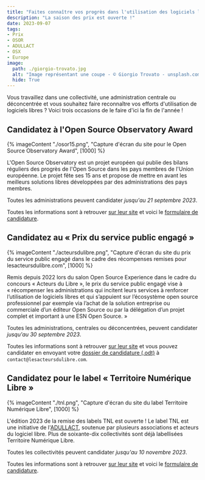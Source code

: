 ```yaml
---
title: "Faites connaître vos progrès dans l'utilisation des logiciels libres !"
description: "La saison des prix est ouverte !"
date: 2023-09-07
tags: 
- Prix
- OSOR
- ADULLACT
- OSX
- Europe
image:
  path: ./giorgio-trovato.jpg
  alt: "Image représentant une coupe - © Giorgio Trovato - unsplash.com/fr/photos/_XTY6lD8jgM"
  hide: True
---
```


Vous travaillez dans une collectivité, une administration centrale ou déconcentrée et vous souhaitez faire reconnaître vos efforts d'utilisation de logiciels libres ?  Voici trois occasions de le faire d'ici la fin de l'année !

## Candidatez à l'Open Source Observatory Award

{% imageContent "./osor15.png", "Capture d'écran du site pour le Open Source Observatory Award", [1000] %}

L'Open Source Observatory est un projet européen qui publie des bilans réguliers des progrès de l'Open Source dans les pays membres de l'Union européenne.  Le projet fête ses 15 ans et propose de mettre en avant les meilleurs solutions libres développées par des administrations des pays membres.

Toutes les administrations peuvent candidater *jusqu'au 21 septembre 2023*.

Toutes les informations sont à retrouver [sur leur site](https://joinup.ec.europa.eu/collection/open-source-observatory-osor/osor-awards-2023) et voici le [formulaire de candidature](https://ec.europa.eu/eusurvey/runner/OSORawards2023).

## Candidatez au « Prix du service public engagé »

{% imageContent "./acteursdulibre.png", "Capture d'écran du site du prix du service public engagé dans le cadre des récompenses remises pour lesacteursdulibre.com", [1000] %}

Remis depuis 2022 lors du salon Open Source Experience dans le cadre du concours « Acteurs du Libre », le prix du service public engagé vise à « récompenser les administrations qui incitent leurs services à renforcer l’utilisation de logiciels libres et qui s’appuient sur l’écosystème open source professionnel par exemple via l’achat de la solution entreprise ou commerciale d’un éditeur Open Source ou par la délégation d’un projet complet et important à une ESN Open Source. »

Toutes les administrations, centrales ou déconcentrées, peuvent candidater *jusqu'au 30 septembre 2023*.

Toutes les informations sont à retrouver [sur leur site](https://lesacteursdulibre.com/portfolio/prix-du-service-public-engage/) et vous pouvez candidater en envoyant votre [dossier de candidature (.odt)](https://lesacteursdulibre.com/wp-content/uploads/2023/06/DOSSIER-PARTICIPATION-ActeursDuLibre2023-V4.odt) à `contact@lesacteursdulibre.com`.

## Candidatez pour le label « Territoire Numérique Libre »

{% imageContent "./tnl.png", "Capture d'écran du site du label Territoire Numérique Libre", [1000] %}

L'édition 2023 de la remise des labels TNL est ouverte !  Le label TNL est une initiative de l'[ADULLACT](https://adullact.org), soutenue par plusieurs associations et acteurs du logiciel libre. Plus de soixante-dix collectivités sont déjà labellisées Territoire Numérique Libre. 

Toutes les collectivités peuvent candidater *jusqu'au 10 novembre 2023*.

Toutes les informations sont à retrouver [sur leur site](https://territoire-numerique-libre.org/edition-2023/) et voici le [formulaire de candidature](https://demarches.adullact.org/commencer/territoire-numerique-libre-2023).

